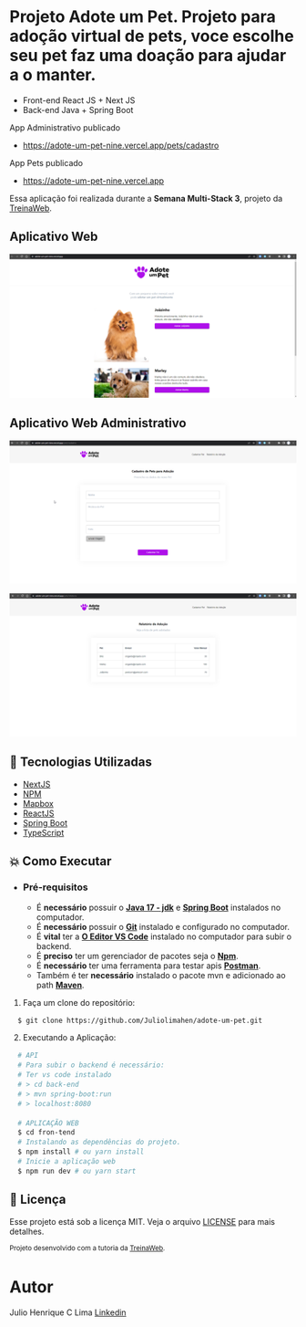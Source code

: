 # Projeto Adote um Pet. Projeto para adoção virtual de pets, voce escolhe seu pet faz uma doação para ajudar a o manter.

- Front-end 
    React JS + Next JS
- Back-end 
    Java + Spring Boot

App Administrativo publicado

- https://adote-um-pet-nine.vercel.app/pets/cadastro

App Pets publicado

- https://adote-um-pet-nine.vercel.app 

Essa aplicação foi realizada durante a **Semana Multi-Stack 3**, projeto da [TreinaWeb](https://www.treinaweb.com.br/).

## Aplicativo Web

<p align="center">
    <img alt="Design do Projeto" src="https://raw.githubusercontent.com/Juliolimahen/assets/main/pets/img/prints/app-web.png" />
<p>

## Aplicativo Web Administrativo

<p align="center">
    <img alt="Design do Projeto" src="https://raw.githubusercontent.com/Juliolimahen/assets/main/pets/img/prints/app-web-cadastro.png" />
<p>

<p align="center">
    <img alt="Design do Projeto" src="https://raw.githubusercontent.com/Juliolimahen/assets/main/pets/img/prints/app-web-relatorio.png" />
<p>


## :rocket: Tecnologias Utilizadas

- [NextJS](https://nextjs.com/)
- [NPM](https://www.npmjs.com/)
- [Mapbox](https://www.mapbox.com/)
- [ReactJS](https://reactjs.org/)
- [Spring Boot](https://spring.io/)
- [TypeScript](https://www.typescriptlang.org/)

## :boom: Como Executar

- ### **Pré-requisitos**

  - É **necessário** possuir o **[Java 17 - jdk](https://jdk.java.net/java-se-ri/17)** e **[Spring Boot](https://spring.io/)** instalados no computador.
  - É **necessário** possuir o **[Git](https://git-scm.com/)** instalado e configurado no computador.
  - É **vital** ter a **[O Editor VS Code](https://code.visualstudio.com/)** instalado no computador para subir o backend.
  - É **preciso** ter um gerenciador de pacotes seja o **[Npm](https://www.npmjs.com/)**.
  - É **necessário** ter uma ferramenta para testar apis **[Postman](https://www.postman.com/downloads/)**.
  - Também é ter **necessário** instalado o pacote mvn e adicionado ao path **[Maven](https://maven.apache.org/)**.

1. Faça um clone do repositório:

```sh
  $ git clone https://github.com/Juliolimahen/adote-um-pet.git
```

2. Executando a Aplicação:

```sh
  # API
  # Para subir o backend é necessário:
  # Ter vs code instalado
  # > cd back-end
  # > mvn spring-boot:run
  # > localhost:8080

  # APLICAÇÃO WEB
  $ cd fron-tend
  # Instalando as dependências do projeto.
  $ npm install # ou yarn install
  # Inicie a aplicação web
  $ npm run dev # ou yarn start
```

## :memo: Licença

Esse projeto está sob a licença MIT. Veja o arquivo [LICENSE](LICENSE) para mais detalhes.

<sup>Projeto desenvolvido com a tutoria da [TreinaWeb](https://devsuperior.com.br/).</sup>
<sup>
# Autor

Julio Henrique C Lima
<a href="https://www.linkedin.com/in/julio-henrique-143193154"> Linkedin</a>

</sup>
